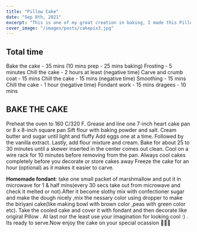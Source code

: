 ```yaml
---
title: "Pillow Cake"
date: "Sep 8th, 2021"
excerpt: "This is one of my great creation in baking, I made this Pillow cake on my hubby's birthday. It is make of vanila & wrap with homemane fondant 🛌🛌."
cover_image: "/images/posts/cakepix3.jpg"
---
```


## Total time

Bake the cake - 35 mins (10 mins prep - 25 mins baking)
Frosting - 5 minutes
Chill the cake - 2 hours at least (negative time)
Carve and crumb coat - 15 mins
Chill the cake - 15 mins (negative time)
Smoothing - 15 mins
Chill the cake - 1 hour (negative time)
Fondant work - 15 mins
dragees - 10 mins

## BAKE THE CAKE

Preheat the oven to 160 C/320 F.
Grease and line one 7-inch heart cake pan or 8 x 8-inch square pan
Sift flour with baking powder and salt.
Cream butter and sugar until light and fluffy
Add eggs one at a time.
Followed by the vanilla extract.
Lastly, add flour mixture and cream.
Bake for about 25 to 30 minutes until a skewer inserted in the center comes out clean.
Cool on a wire rack for 10 minutes before removing from the pan.
Always cool cakes completely before you decorate or store cakes away
Freeze the cake for an hour (optional) as it makes it easier to carve.

<strong>Homemade fondant</strong>: take one small packet of
marshmallow and put it in microwave for 1 & half mins(every 30 secs
take out from microwave and check it melted or not).After it become
slothy mix with confectioner sugar and make the dough nicely ,mix
the nessary color using dropper to make the biriyani cake(like making bowl with brown color ,peas with green color etc). Take the cooled cake and cover it with fondant and then decorate like origiral Pillow . At last nor the least use your imagination for looking cool :)
. Its ready to serve.Now enjoy the cake on your special ocassion 🍰🎂🍰
